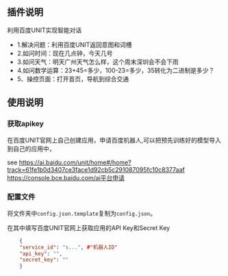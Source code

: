 ## 插件说明

利用百度UNIT实现智能对话

- 1.解决问题：利用百度UNIT返回意图和词槽
- 2.如问时间：现在几点钟，今天几号
- 3.如问天气：明天广州天气怎么样，这个周末深圳会不会下雨
- 4.如问数学运算：23+45=多少，100-23=多少，35转化为二进制是多少？
- 5、操控页面：打开首页，导航到综合交通

## 使用说明

### 获取apikey

在百度UNIT官网上自己创建应用，申请百度机器人,可以把预先训练好的模型导入到自己的应用中，

see https://ai.baidu.com/unit/home#/home?track=61fe1b0d3407ce3face1d92cb5c291087095fc10c8377aaf https://console.bce.baidu.com/ai平台申请

### 配置文件

将文件夹中`config.json.template`复制为`config.json`。

在其中填写百度UNIT官网上获取应用的API Key和Secret Key

``` json
    {
    "service_id": "s...", #"机器人ID"
    "api_key": "",
    "secret_key": ""
    }
```